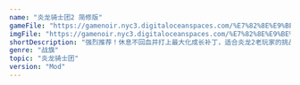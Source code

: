 ```yaml
---
name: "炎龙骑士团2 简修版"
gameFile: "https://gamenoir.nyc3.digitaloceanspaces.com/%E7%82%8E%E9%BE%99%E9%AA%91%E5%A3%AB%E5%9B%A22%E4%BC%91%E6%81%AF%E4%B8%8D%E5%9B%9E%E8%A1%80/fd2-norest.zip"
imgFile: "https://gamenoir.nyc3.digitaloceanspaces.com/%E7%82%8E%E9%BE%99%E9%AA%91%E5%A3%AB%E5%9B%A22%E4%BC%91%E6%81%AF%E4%B8%8D%E5%9B%9E%E8%A1%80/original.jpg"
shortDescription: "强烈推荐！休息不回血并打上最大化成长补丁，适合炎龙2老玩家的挑战"
genre: "战旗"
topic: "炎龙骑士团"
version: "Mod"
---
```


